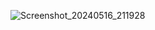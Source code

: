 
![Screenshot_20240516_211928](https://github.com/medhaa09/iitkmailclient/assets/152870486/dd4f43bb-00ac-460a-8c75-9b09f6c33202)
